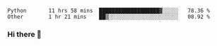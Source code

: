 <!--START_SECTION:waka-->

```text
Python       11 hrs 58 mins  ███████████████████▓░░░░░   78.36 %
Other        1 hr 21 mins    ██▒░░░░░░░░░░░░░░░░░░░░░░   08.92 %
```

<!--END_SECTION:waka-->

### Hi there 👋

<!--
**DnC275/DnC275** is a ✨ _special_ ✨ repository because its `README.md` (this file) appears on your GitHub profile.

Here are some ideas to get you started:

- 🔭 I’m currently working on ...
- 🌱 I’m currently learning ...
- 👯 I’m looking to collaborate on ...
- 🤔 I’m looking for help with ...
- 💬 Ask me about ...
- 📫 How to reach me: ...
- 😄 Pronouns: ...
- ⚡ Fun fact: ...
-->
